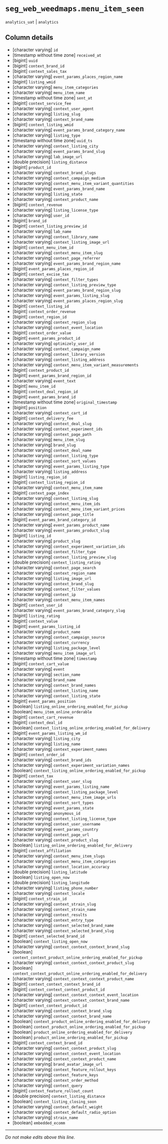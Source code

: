 # `seg_web_weedmaps.menu_item_seen`
`analytics_uat` | `analytics`

## Column details
* [character varying] `id`
* [timestamp without time zone] `received_at`
* [bigint]    `uuid`
* [bigint]    `context_brand_id`
* [bigint]    `context_sales_tax`
* [character varying] `event_params_places_region_name`
* [bigint]    `listing_wmid`
* [character varying] `menu_item_categories`
* [character varying] `menu_item_name`
* [timestamp without time zone] `sent_at`
* [bigint]    `context_service_fee`
* [character varying] `context_user_agent`
* [character varying] `listing_slug`
* [character varying] `context_brand_name`
* [bigint]    `context_listing_wmid`
* [character varying] `event_params_brand_category_name`
* [character varying] `listing_type`
* [timestamp without time zone] `uuid_ts`
* [character varying] `context_listing_city`
* [character varying] `event_params_brand_slug`
* [character varying] `lab_image_url`
* [double precision] `listing_distance`
* [bigint]    `product_id`
* [character varying] `context_brand_slugs`
* [character varying] `context_campaign_medium`
* [character varying] `context_menu_item_variant_quantities`
* [character varying] `event_params_brand_name`
* [character varying] `listing_state`
* [character varying] `context_product_name`
* [bigint]    `context_revenue`
* [character varying] `listing_license_type`
* [character varying] `user_id`
* [bigint]    `brand_id`
* [bigint]    `context_listing_preview_id`
* [character varying] `lab_name`
* [character varying] `context_library_name`
* [character varying] `context_listing_image_url`
* [bigint]    `context_menu_item_id`
* [character varying] `context_menu_item_slug`
* [character varying] `context_page_referrer`
* [character varying] `event_params_brand_region_name`
* [bigint]    `event_params_places_region_id`
* [bigint]    `context_excise_tax`
* [character varying] `context_filter_types`
* [character varying] `context_listing_preview_type`
* [character varying] `event_params_brand_region_slug`
* [character varying] `event_params_listing_slug`
* [character varying] `event_params_places_region_slug`
* [bigint]    `context_listing_id`
* [bigint]    `context_order_revenue`
* [bigint]    `context_region_id`
* [character varying] `context_region_slug`
* [character varying] `context_event_location`
* [bigint]    `context_order_value`
* [bigint]    `event_params_product_id`
* [character varying] `optimizely_user_id`
* [character varying] `context_campaign_name`
* [character varying] `context_library_version`
* [character varying] `context_listing_address`
* [character varying] `context_menu_item_variant_measurements`
* [bigint]    `context_product_id`
* [bigint]    `event_params_brand_region_id`
* [character varying] `event_text`
* [bigint]    `menu_item_id`
* [bigint]    `context_deal_region_id`
* [bigint]    `event_params_brand_id`
* [timestamp without time zone] `original_timestamp`
* [bigint]    `position`
* [character varying] `context_cart_id`
* [bigint]    `context_delivery_fee`
* [character varying] `context_deal_slug`
* [character varying] `context_experiment_ids`
* [character varying] `context_page_path`
* [character varying] `menu_item_slug`
* [character varying] `brand_slug`
* [character varying] `context_deal_name`
* [character varying] `context_listing_type`
* [character varying] `context_sort_values`
* [character varying] `event_params_listing_type`
* [character varying] `listing_address`
* [bigint]    `listing_region_id`
* [bigint]    `context_listing_region_id`
* [character varying] `context_menu_item_name`
* [bigint]    `context_page_index`
* [character varying] `context_listing_slug`
* [character varying] `context_menu_item_ids`
* [character varying] `context_menu_item_variant_prices`
* [character varying] `context_page_title`
* [bigint]    `event_params_brand_category_id`
* [character varying] `event_params_product_name`
* [character varying] `event_params_product_slug`
* [bigint]    `listing_id`
* [character varying] `product_slug`
* [character varying] `context_experiment_variation_ids`
* [character varying] `context_filter_type`
* [character varying] `context_listing_preview_slug`
* [double precision] `context_listing_rating`
* [character varying] `context_page_search`
* [character varying] `context_region_name`
* [character varying] `listing_image_url`
* [character varying] `context_brand_slug`
* [character varying] `context_filter_values`
* [character varying] `context_ip`
* [character varying] `context_menu_item_names`
* [bigint]    `context_user_id`
* [character varying] `event_params_brand_category_slug`
* [bigint]    `listing_rating`
* [bigint]    `context_value`
* [bigint]    `event_params_listing_id`
* [character varying] `product_name`
* [character varying] `context_campaign_source`
* [character varying] `context_currency`
* [character varying] `listing_package_level`
* [character varying] `menu_item_image_url`
* [timestamp without time zone] `timestamp`
* [bigint]    `context_cart_value`
* [character varying] `event`
* [character varying] `section_name`
* [character varying] `brand_name`
* [character varying] `context_brand_names`
* [character varying] `context_listing_name`
* [character varying] `context_listing_state`
* [bigint]    `event_params_position`
* [boolean]   `listing_online_ordering_enabled_for_pickup`
* [boolean]   `menu_item_online_orderable`
* [bigint]    `context_cart_revenue`
* [bigint]    `context_deal_id`
* [boolean]   `context_listing_online_ordering_enabled_for_delivery`
* [bigint]    `event_params_listing_wm_id`
* [character varying] `listing_city`
* [character varying] `listing_name`
* [character varying] `context_experiment_names`
* [bigint]    `context_order_id`
* [character varying] `context_brand_ids`
* [character varying] `context_experiment_variation_names`
* [boolean]   `context_listing_online_ordering_enabled_for_pickup`
* [bigint]    `context_tax`
* [character varying] `context_user_slug`
* [character varying] `event_params_listing_name`
* [character varying] `context_listing_package_level`
* [character varying] `context_menu_item_image_urls`
* [character varying] `context_sort_types`
* [character varying] `event_params_state`
* [character varying] `anonymous_id`
* [character varying] `context_listing_license_type`
* [character varying] `context_user_username`
* [character varying] `event_params_country`
* [character varying] `context_page_url`
* [character varying] `context_product_slug`
* [boolean]   `listing_online_ordering_enabled_for_delivery`
* [bigint]    `context_affiliation`
* [character varying] `context_menu_item_slugs`
* [character varying] `context_menu_item_categories`
* [character varying] `context_location_accuracy`
* [double precision] `listing_latitude`
* [boolean]   `listing_open_now`
* [double precision] `listing_longitude`
* [character varying] `listing_phone_number`
* [character varying] `context_locale`
* [bigint]    `context_strain_id`
* [character varying] `context_strain_slug`
* [character varying] `context_strain_name`
* [character varying] `context_results`
* [character varying] `context_entry_type`
* [character varying] `context_selected_brand_name`
* [character varying] `context_selected_brand_slug`
* [bigint]    `context_selected_brand_id`
* [boolean]   `context_listing_open_now`
* [character varying] `context_context_context_brand_slug`
* [boolean]   `context_context_product_online_ordering_enabled_for_pickup`
* [character varying] `context_context_context_product_slug`
* [boolean]   `context_context_product_online_ordering_enabled_for_delivery`
* [character varying] `context_context_context_product_name`
* [bigint]    `context_context_context_brand_id`
* [bigint]    `context_context_context_product_id`
* [character varying] `context_context_context_event_location`
* [character varying] `context_context_context_brand_name`
* [bigint]    `context_context_product_id`
* [character varying] `context_context_brand_slug`
* [character varying] `context_context_brand_name`
* [boolean]   `context_product_online_ordering_enabled_for_delivery`
* [boolean]   `context_product_online_ordering_enabled_for_pickup`
* [boolean]   `product_online_ordering_enabled_for_delivery`
* [boolean]   `product_online_ordering_enabled_for_pickup`
* [bigint]    `context_context_brand_id`
* [character varying] `context_context_product_slug`
* [character varying] `context_context_event_location`
* [character varying] `context_context_product_name`
* [character varying] `brand_avatar_image_url`
* [character varying] `context_feature_rollout_keys`
* [character varying] `context_feature_keys`
* [character varying] `context_order_method`
* [character varying] `context_query`
* [bigint]    `context_feature_rollout_count`
* [double precision] `context_listing_distance`
* [boolean]   `context_listing_closing_soon`
* [character varying] `context_default_weight`
* [character varying] `context_default_radio_option`
* [character varying] `strain_name`
* [boolean]   `embedded_ecomm`

-------------------------------------------------------------------------------
*Do not make edits above this line.*
